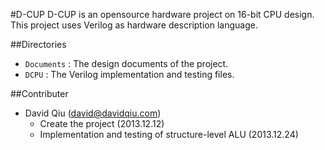 #D-CUP
D-CUP is an opensource hardware project on 16-bit CPU design. This project uses Verilog as hardware description language.

##Directories
- ```Documents``` : The design documents of the project.
- ```DCPU``` : The Verilog implementation and testing files.

##Contributer
- David Qiu (david@davidqiu.com)<br/>
  - Create the project (2013.12.12)
  - Implementation and testing of structure-level ALU (2013.12.24)

